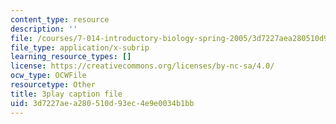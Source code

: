 ```yaml
---
content_type: resource
description: ''
file: /courses/7-014-introductory-biology-spring-2005/3d7227aea280510d93ec4e9e0034b1bb_SGHx6jKvxr8.vtt
file_type: application/x-subrip
learning_resource_types: []
license: https://creativecommons.org/licenses/by-nc-sa/4.0/
ocw_type: OCWFile
resourcetype: Other
title: 3play caption file
uid: 3d7227ae-a280-510d-93ec-4e9e0034b1bb
---
```

